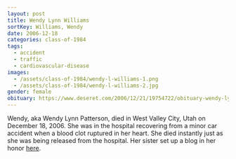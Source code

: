 ```yaml
---
layout: post
title: Wendy Lynn Williams
sortKey: Williams, Wendy
date: 2006-12-18
categories: class-of-1984
tags:
  - accident
  - traffic
  - cardiovascular-disease
images:
  - /assets/class-of-1984/wendy-l-williams-1.png
  - /assets/class-of-1984/wendy-l-williams-2.jpg
gender: female
obituary: https://www.deseret.com/2006/12/21/19754722/obituary-wendy-lynn-patterson
---
```

Wendy, aka Wendy Lynn Patterson, died in West Valley City, Utah on December 18, 2006. She was in the hospital recovering from a minor car accident when a blood clot ruptured in her heart. She died instantly just as she was being released from the hospital. Her sister set up a blog in her honor [here](http://www.wendysangelwings.blogspot.com/).
